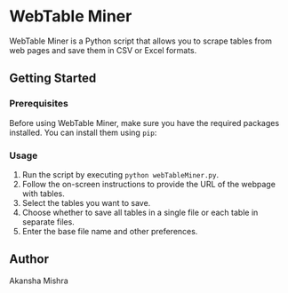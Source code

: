 # WebTable Miner

WebTable Miner is a Python script that allows you to scrape tables from web pages and save them in CSV or Excel formats.

## Getting Started

### Prerequisites

Before using WebTable Miner, make sure you have the required packages installed. You can install them using `pip`:


### Usage

1. Run the script by executing `python webTableMiner.py`.
2. Follow the on-screen instructions to provide the URL of the webpage with tables.
3. Select the tables you want to save.
4. Choose whether to save all tables in a single file or each table in separate files.
5. Enter the base file name and other preferences.

## Author

Akansha Mishra
